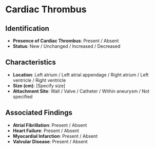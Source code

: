 
# Cardiac Thrombus

## Identification

- **Presence of Cardiac Thrombus**: Present / Absent
- **Status**: New / Unchanged / Increased / Decreased

## Characteristics

- **Location**: Left atrium / Left atrial appendage / Right atrium / Left ventricle / Right ventricle
- **Size (cm)**: [Specify size]
- **Attachment Site**: Wall / Valve / Catheter / Within aneurysm / Not specified

## Associated Findings

- **Atrial Fibrillation**: Present / Absent
- **Heart Failure**: Present / Absent
- **Myocardial Infarction**: Present / Absent
- **Valvular Disease**: Present / Absent
